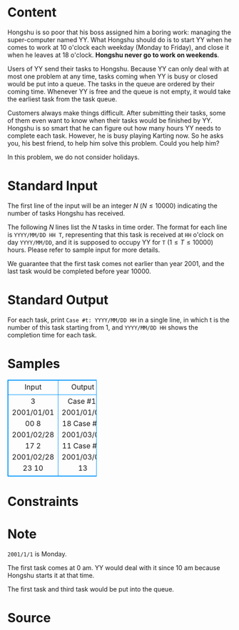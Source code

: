 
# Content

Hongshu is so poor that his boss assigned him a boring work: managing the super-computer named YY. What Hongshu should do is to start YY when he comes to work at $10$ o'clock each weekday (Monday to Friday), and close it when he leaves at $18$ o'clock. **Hongshu never go to work on weekends**.

Users of YY send their tasks to Hongshu. Because YY can only deal with at most one problem at any time, tasks coming when YY is busy or closed would be put into a queue. The tasks in the queue are ordered by their coming time. Whenever YY is free and the queue is not empty, it would take the earliest task from the task queue.

Customers always make things difficult. After submitting their tasks, some of them even want to know when their tasks would be finished by YY. Hongshu is so smart that he can figure out how many hours YY needs to complete each task. However, he is busy playing Karting now. So he asks you, his best friend, to help him solve this problem. Could you help him?

In this problem, we do not consider holidays.

# Standard Input

The first line of the input will be an integer $N$ ($N \leq 10000$) indicating the number of tasks Hongshu has received.

The following $N$ lines list the $N$ tasks in time order. The format for each line is `YYYY/MM/DD HH T`, representing that this task is received at `HH` o'clock on day `YYYY/MM/DD`, and it is supposed to occupy YY for `T` ($1 \leq T\leq 10000$) hours. Please refer to sample input for more details.

We guarantee that the first task comes not earlier than year $2001$, and the last task would be completed before year $10000$.

# Standard Output

For each task, print `Case #t: YYYY/MM/DD HH` in a single line, in which t is the number of this task starting from $1$, and `YYYY/MM/DD HH` shows the completion time for each task.

# Samples

<style>
        table,table tr th, table tr td { border:1px solid #0094ff; }
        table { width: 200px; min-height: 25px; line-height: 25px; text-align: center; border-collapse: collapse;}   
    </style>
<table>
	<tr>
		<td>Input</td>
		<td>Output</td>
	</tr>
<tr><td>3
2001/01/01 00 8
2001/02/28 17 2
2001/02/28 23 10</td><td>Case #1: 2001/01/01 18
Case #2: 2001/03/01 11
Case #3: 2001/03/02 13</td></tr></table>


# Constraints



# Note

`2001/1/1` is Monday.

The first task comes at $0$ am. YY would deal with it since $10$ am because Hongshu starts it at that time.

The first task and third task would be put into the queue.

# Source


